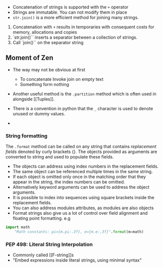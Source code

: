 - Concatenation of strings is supported with the `+` operator 
- Strings are immutable. You can not modify them in place
- `str.join()` is a more efficient method for joining many strings.

1. Concatenation with `+` results in temporaries with consequent costs for memory, allocations and copies
2. `str.join()`` inserts a separator between a collection of strings.
3. Call `join()`` on the separator string

## Moment of Zen

- The way may not be obvious at first 
	- To concatenate Invoke join on empty text 
	- Something form nothing

- Another useful method is the `.partition` method which is often used in alongside [[Tuples]]. 
- There is a convention in python that the `_` character is used to denote unused or dummy values.
-
### String formatting

The `.format` method can be called on any string that contains *replacement fields* denoted by curly brackets {}. The objects provided as arguments are converted to string and used to populate these fields. 

- The objects can address using index numbers in the replacement fields.
- The same object can be referenced multiple times in the same string.
- If each object is omitted only once in the matching order that they appear in the string, the index numbers can be omitted. 
- Alternatively keyword arguments can be used to address the object arguments. 
- It is possible to index into sequences using square brackets inside the replacement fields.
- You can also address modules attributes, as modules are also objects
- Format strings also give us a lot of control over field alignment and floating point formatting. e.g
``` PYTHON
import math
	"Math constants: pi={m.pi:.3f}, e={m.e:.3f}".format(m=math)
```

### PEP 498: Literal String Interpolation
- Commonly called [[F-string]]s
- "Embed expressions inside literal strings, using minimal syntax"